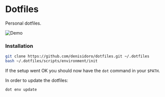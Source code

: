Dotfiles
===================

Personal dotfiles.

![Demo](https://user-images.githubusercontent.com/3226564/54047455-d5997200-41b5-11e9-8db7-e9c3ae62328d.png)

### Installation

```sh
git clone https://github.com/denisidoro/dotfiles.git ~/.dotfiles
bash ~/.dotfiles/scripts/environment/init
```

If the setup went OK you should now have the `dot` command in your `$PATH`.

In order to update the dotfiles:
```sh
dot env update
```
